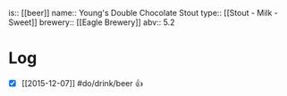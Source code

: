 is:: [[beer]]
name:: Young's Double Chocolate Stout
type:: [[Stout - Milk - Sweet]]
brewery:: [[Eagle Brewery]]
abv:: 5.2

# Log
- [x] [[2015-12-07]] #do/drink/beer 👍
